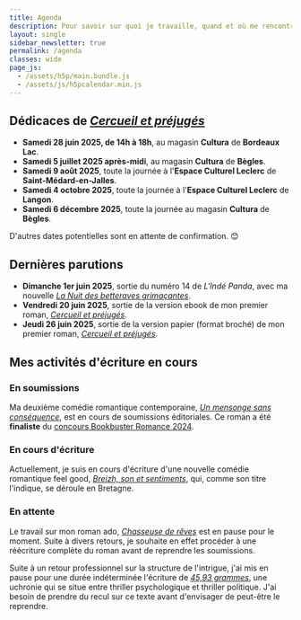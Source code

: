 ```yaml
---
title: Agenda
description: Pour savoir sur quoi je travaille, quand et où me rencontrer (événements, dédicaces...) Voici mon agenda !
layout: single
sidebar_newsletter: true
permalink: /agenda
classes: wide
page_js:
  - /assets/h5p/main.bundle.js
  - /assets/js/h5pcalendar.min.js
---
```


## Dédicaces de [*Cercueil et préjugés*](/publications/cercueil-et-prejuges)

- **Samedi 28 juin 2025, de 14h à 18h**, au magasin **Cultura** de **Bordeaux Lac**.
- **Samedi 5 juillet 2025 après-midi**, au magasin **Cultura** de **Bègles**.
- **Samedi 9 août 2025**, toute la journée à l'**Espace Culturel Leclerc** de **Saint-Médard-en-Jalles**.
- **Samedi 4 octobre 2025**, toute la journée à l'**Espace Culturel Leclerc** de **Langon**.
- **Samedi 6 décembre 2025**, toute la journée au magasin **Cultura** de **Bègles**.

D'autres dates potentielles sont en attente de confirmation. 😊

## Dernières parutions

- **Dimanche 1er juin 2025**, sortie du numéro 14 de *L'Indé Panda*, avec ma nouvelle [*La Nuit des betteraves grimaçantes*](/publications/la-nuit-des-betteraves-grimacantes).
- **Vendredi 20 juin 2025**, sortie de la version ebook de mon premier roman, [*Cercueil et préjugés*](/publications/cercueil-et-prejuges).
- **Jeudi 26 juin 2025**, sortie de la version papier (format broché) de mon premier roman, [*Cercueil et préjugés*](/publications/cercueil-et-prejuges).

<div id="h5p-publications"></div>

## Mes activités d'écriture en cours

### En soumissions

Ma deuxième comédie romantique contemporaine, [*Un mensonge sans conséquence*](/publications/projets-en-cours/#un-mensonge-sans-conséquence), est en cours de soumissions éditoriales.
Ce roman a été **finaliste** du <a href="https://www.instagram.com/p/C8O5XMRqK0P/?img_index=5" target="_blank">concours Bookbuster Romance 2024</a>.

### En cours d'écriture

Actuellement, je suis en cours d'écriture d'une nouvelle comédie romantique feel good, [*Breizh, son et sentiments*](/publications/projets-en-cours/#breizh-son-et-sentiments), qui, comme son titre l'indique, se déroule en Bretagne.

### En attente

Le travail sur mon roman ado, [*Chasseuse de rêves*](/publications/projets-en-cours/#chasseuse-de-r%C3%AAves-titre-provisoire) est en pause pour le moment. Suite à divers retours, je souhaite en effet procéder à une réécriture complète du roman avant de reprendre les soumissions.

Suite à un retour professionnel sur la structure de l'intrigue, j'ai mis en pause pour une durée indéterminée l'écriture de [*45,93&nbsp;grammes*](/publications/projets-en-cours/#4593grammes), une uchronie qui se situe entre thriller psychologique et thriller politique. J'ai besoin de prendre du recul sur ce texte avant d'envisager de peut-être le reprendre.
